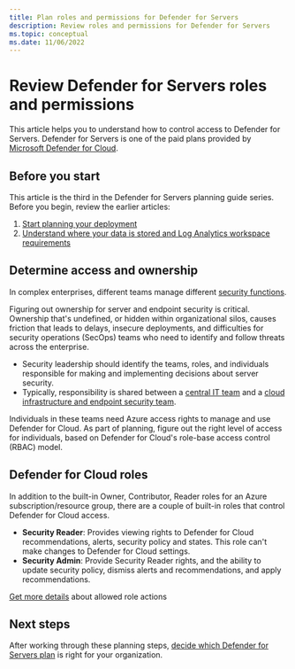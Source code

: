 ```yaml
---
title: Plan roles and permissions for Defender for Servers 
description: Review roles and permissions for Defender for Servers 
ms.topic: conceptual
ms.date: 11/06/2022
---
```

# Review Defender for Servers roles and permissions

This article helps you to understand how to control access to Defender for Servers. Defender for Servers is one of the paid plans provided by [Microsoft Defender for Cloud](defender-for-cloud-introduction.md).


## Before you start

This article is the third in the Defender for Servers planning guide series. Before you begin, review the earlier articles:

1. [Start planning your deployment](plan-defender-for-servers.md)
1. [Understand where your data is stored and Log Analytics workspace requirements](plan-defender-for-servers-data-workspace.md)


## Determine access and ownership

In complex enterprises, different teams manage different [security functions](/azure/cloud-adoption-framework/organize/cloud-security).

Figuring out ownership for server and endpoint security is critical. Ownership that's undefined, or hidden within organizational silos, causes friction that leads to delays, insecure deployments, and difficulties for security operations (SecOps) teams who need to identify and follow threats across the enterprise.

- Security leadership should identify the teams, roles, and individuals responsible for making and implementing decisions about server security.
- Typically, responsibility is shared between a [central IT team](/azure/cloud-adoption-framework/organize/central-it) and a [cloud infrastructure and endpoint security team](/azure/cloud-adoption-framework/organize/cloud-security-infrastructure-endpoint).

Individuals in these teams need Azure access rights to manage and use Defender for Cloud. As part of planning, figure out the right level of access for individuals, based on Defender for Cloud's role-base access control (RBAC) model. 

## Defender for Cloud roles

In addition to the built-in Owner, Contributor, Reader roles for an Azure subscription/resource group, there are a couple of built-in roles that control Defender for Cloud access.

- **Security Reader**: Provides viewing rights to Defender for Cloud recommendations, alerts, security policy and states. This role can't make changes to Defender for Cloud settings.
- **Security Admin**: Provide Security Reader rights, and the ability to update security policy, dismiss alerts and recommendations, and apply recommendations.

[Get more details](permissions.md#roles-and-allowed-actions) about allowed role actions



## Next steps

After working through these planning steps, [decide which Defender for Servers plan](plan-defender-for-servers-select-plan.md) is right for your organization.

